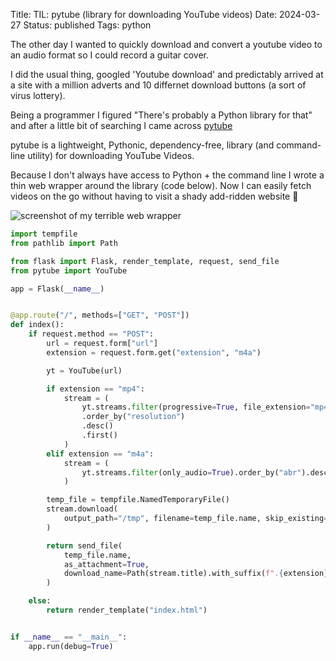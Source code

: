 Title: TIL: pytube (library for downloading YouTube videos)
Date: 2024-03-27
Status: published
Tags: python

The other day I wanted to quickly download and convert a youtube video to an
audio format so I could record a guitar cover.

I did the usual thing, googled 'Youtube download' and predictably arrived at
a site with a million adverts and 10 differnet download buttons (a sort of
virus lottery).

Being a programmer I figured "There's probably a Python library for that" and
after a little bit of searching I came across
[pytube](https://pytube.io/en/latest/index.html)

<div class="alert alert-info">
pytube is a lightweight, Pythonic, dependency-free, library (and command-line utility) for downloading YouTube Videos.
</div>

Because I don't always have access to Python + the command line I wrote a thin
web wrapper around the library (code below). Now I can easily fetch videos on the go without
having to visit a shady add-ridden website 🎉

<img class="figure-img img-fluid rounded" src="{static}/images/Screenshot 2024-03-27 174859.png" class="d-block w-100" alt="screenshot of my terrible web wrapper">

```python
import tempfile
from pathlib import Path

from flask import Flask, render_template, request, send_file
from pytube import YouTube

app = Flask(__name__)


@app.route("/", methods=["GET", "POST"])
def index():
    if request.method == "POST":
        url = request.form["url"]
        extension = request.form.get("extension", "m4a")

        yt = YouTube(url)

        if extension == "mp4":
            stream = (
                yt.streams.filter(progressive=True, file_extension="mp4")
                .order_by("resolution")
                .desc()
                .first()
            )
        elif extension == "m4a":
            stream = (
                yt.streams.filter(only_audio=True).order_by("abr").desc().first()
            )

        temp_file = tempfile.NamedTemporaryFile()
        stream.download(
            output_path="/tmp", filename=temp_file.name, skip_existing=False
        )

        return send_file(
            temp_file.name,
            as_attachment=True,
            download_name=Path(stream.title).with_suffix(f".{extension}").name,
        )

    else:
        return render_template("index.html")


if __name__ == "__main__":
    app.run(debug=True)
```
